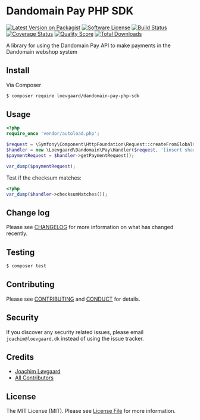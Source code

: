 # Dandomain Pay PHP SDK

[![Latest Version on Packagist][ico-version]][link-packagist]
[![Software License][ico-license]](LICENSE.md)
[![Build Status][ico-travis]][link-travis]
[![Coverage Status][ico-scrutinizer]][link-scrutinizer]
[![Quality Score][ico-code-quality]][link-code-quality]
[![Total Downloads][ico-downloads]][link-downloads]

A library for using the Dandomain Pay API to make payments in the Dandomain webshop system

## Install

Via Composer

```bash
$ composer require loevgaard/dandomain-pay-php-sdk
```

## Usage

```php
<?php
require_once 'vendor/autoload.php';

$request = \Symfony\Component\HttpFoundation\Request::createFromGlobals();
$handler = new \Loevgaard\Dandomain\Pay\Handler($request, '[insert shared key 1]', '[insert shared key 2]');
$paymentRequest = $handler->getPaymentRequest();

var_dump($paymentRequest);
```

Test if the checksum matches:

```php
<?php
var_dump($handler->checksumMatches());
```

## Change log

Please see [CHANGELOG](CHANGELOG.md) for more information on what has changed recently.

## Testing

```bash
$ composer test
```

## Contributing

Please see [CONTRIBUTING](CONTRIBUTING.md) and [CONDUCT](CONDUCT.md) for details.

## Security

If you discover any security related issues, please email `joachim@loevgaard.dk` instead of using the issue tracker.

## Credits

- [Joachim Løvgaard][link-author]
- [All Contributors][link-contributors]

## License

The MIT License (MIT). Please see [License File](LICENSE.md) for more information.

[ico-version]: https://img.shields.io/packagist/v/loevgaard/dandomain-pay-php-sdk.svg?style=flat-square
[ico-license]: https://img.shields.io/badge/license-MIT-brightgreen.svg?style=flat-square
[ico-travis]: https://img.shields.io/travis/loevgaard/dandomain-pay-php-sdk/master.svg?style=flat-square
[ico-scrutinizer]: https://img.shields.io/scrutinizer/coverage/g/loevgaard/dandomain-pay-php-sdk.svg?style=flat-square
[ico-code-quality]: https://img.shields.io/scrutinizer/g/loevgaard/dandomain-pay-php-sdk.svg?style=flat-square
[ico-downloads]: https://img.shields.io/packagist/dt/loevgaard/dandomain-pay-php-sdk.svg?style=flat-square

[link-packagist]: https://packagist.org/packages/loevgaard/dandomain-pay-php-sdk
[link-travis]: https://travis-ci.org/loevgaard/dandomain-pay-php-sdk
[link-scrutinizer]: https://scrutinizer-ci.com/g/loevgaard/dandomain-pay-php-sdk/code-structure
[link-code-quality]: https://scrutinizer-ci.com/g/loevgaard/dandomain-pay-php-sdk
[link-downloads]: https://packagist.org/packages/loevgaard/dandomain-pay-php-sdk
[link-author]: https://github.com/loevgaard
[link-contributors]: ../../contributors
